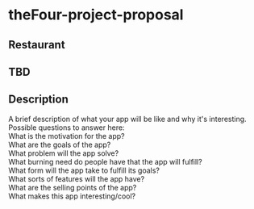 # theFour-project-proposal
## Restaurant
## TBD
## Description

A brief description of what your app will be like and why it's interesting.
Possible questions to answer here:     
What is the motivation for the app?     
What are the goals of the app?    
What problem will the app solve?   
What burning need do people have that the app will fulfill?   
What form will the app take to fulfill its goals?   
What sorts of features will the app have?   
What are the selling points of the app?   
What makes this app interesting/cool?   

